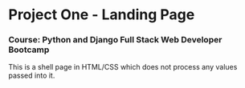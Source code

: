 <h1><b>Project One - Landing Page</b></h1>
<h3>Course: Python and Django Full Stack Web Developer Bootcamp</h3>

This is a shell page in HTML/CSS which does not process any values passed into it.
